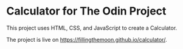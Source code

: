 # Calculator for The Odin Project

This project uses HTML, CSS, and JavaScript to create a Calculator.

The project is live on https://fillingthemoon.github.io/calculator/.
